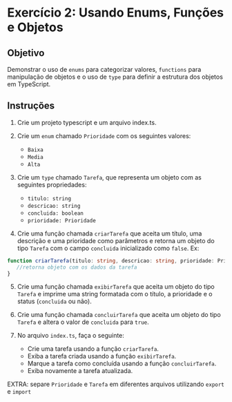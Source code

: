 # Exercício 2: Usando Enums, Funções e Objetos

## Objetivo
Demonstrar o uso de `enums` para categorizar valores, `functions` para manipulação de objetos e o uso de `type` para definir a estrutura dos objetos em TypeScript.

## Instruções

1. Crie um projeto typescript e um arquivo index.ts.

2. Crie um `enum` chamado `Prioridade` com os seguintes valores:
   - `Baixa`
   - `Media`
   - `Alta`

3. Crie um `type` chamado `Tarefa`, que representa um objeto com as seguintes propriedades:
   - `titulo: string`
   - `descricao: string`
   - `concluida: boolean`
   - `prioridade: Prioridade`

4. Crie uma função chamada `criarTarefa` que aceita um título, uma descrição e uma prioridade como parâmetros e retorna um objeto do tipo `Tarefa` com o campo `concluida` inicializado como `false`. Ex:

  ```typescript
  function criarTarefa(titulo: string, descricao: string, prioridade: Prioridade): Tarefa {
     //retorna objeto com os dados da tarefa
  }
  ``` 

5. Crie uma função chamada `exibirTarefa` que aceita um objeto do tipo `Tarefa` e imprime uma string formatada com o título, a prioridade e o status (`concluida` ou não).

6. Crie uma função chamada `concluirTarefa` que aceita um objeto do tipo `Tarefa` e altera o valor de `concluida` para `true`.

7. No arquivo `index.ts`, faça o seguinte:
   - Crie uma tarefa usando a função `criarTarefa`.
   - Exiba a tarefa criada usando a função `exibirTarefa`.
   - Marque a tarefa como concluída usando a função `concluirTarefa`.
   - Exiba novamente a tarefa atualizada.

EXTRA: separe `Prioridade` e `Tarefa` em diferentes arquivos utilizando `export` e `import`
